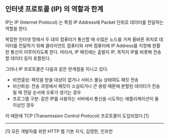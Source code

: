 ## 인터넷 프로토콜 (IP) 의 역할과 한계

IP는 IP (Internet Protocol) 는 특정 IP Address에 Packet 단위로 데이터를 전달하는 역할을 한다.

복잡한 인터넷 망에서 두 대의 컴퓨터가 통신할 때 수많은 노드를 거쳐 올바른 위치로 데이터를 전달하기 위해 클라이언트 컴퓨터와 서버 컴퓨터에 IP Address를 지정해 원활한 통신이 이루어지도록 한다. 따라서, IP 패킷에는 출발지 IP, 목적지 IP를 비롯해 전송할 데이터 등이 포함된다.

그러나 IP 프로토콜은 다음과 같은 한계점을 지니고 있다.
- 비연결성: 패킷을 받을 대상이 없거나 서비스 불능 상태여도 패킷 전송
- 비신뢰성: 전송 과정에서 패킷이 소실되거나 큰 용량 때문에 분할된 데이터가 전송될 때 전달 순서에 오류가 생기는 경우
- 프로그램 구분: 같은 IP를 사용하는 서버에서 통신을 시도하는 애플리케이션이 둘 이상인 경우

이 때문에 TCP (Transmission Control Protocol) 프로토콜이 도입되었다.[1]

---
[1] 모든 개발자를 위한 HTTP 웹 기본 지식, 김영한, 인프런